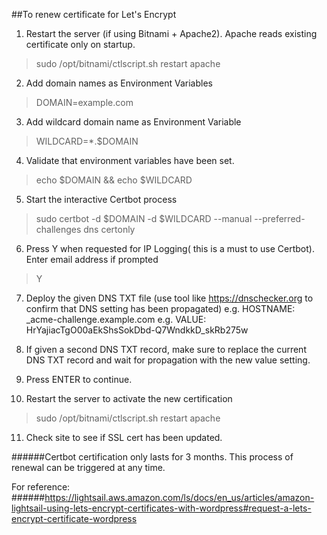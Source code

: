 ##To renew certificate for Let's Encrypt

1. Restart the server (if using Bitnami  + Apache2). Apache reads existing certificate only on startup.
> sudo /opt/bitnami/ctlscript.sh restart apache

2. Add domain names as Environment Variables
> DOMAIN=example.com

3. Add wildcard domain name as Environment Variable
> WILDCARD=*.$DOMAIN

4. Validate that environment variables have been set.
> echo $DOMAIN && echo $WILDCARD

5. Start the interactive Certbot process
> sudo certbot -d $DOMAIN -d $WILDCARD --manual --preferred-challenges dns certonly

6. Press Y when requested for IP Logging( this is a must to use Certbot). Enter email address if prompted
> Y

7. Deploy the given DNS TXT file (use tool like https://dnschecker.org to confirm that DNS setting has been propagated)
e.g. HOSTNAME: _acme-challenge.example.com
e.g. VALUE: HrYajiacTgO00aEkShsSokDbd-Q7WndkkD_skRb275w

8. If given a second DNS TXT record, make sure to replace the current DNS TXT record and wait for propagation with the new value setting.

9. Press ENTER to continue.

10. Restart the server to activate the new certification
> sudo /opt/bitnami/ctlscript.sh restart apache

11. Check site to see if SSL cert has been updated.

######Certbot certification only lasts for 3 months. This process of renewal can be triggered at any time.

For reference:
######https://lightsail.aws.amazon.com/ls/docs/en_us/articles/amazon-lightsail-using-lets-encrypt-certificates-with-wordpress#request-a-lets-encrypt-certificate-wordpress
